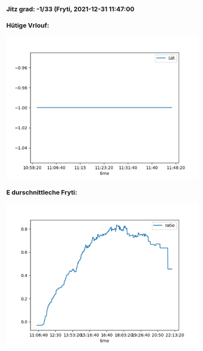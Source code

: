 ### Jitz grad: -1/33 (Fryti, 2021-12-31 11:47:00

### Hütige Vrlouf:
![Graph](Today.png)

### E durschnittleche Fryti:
![Graph](Fryti.png)